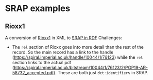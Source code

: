 # SRAP examples

## Rioxx1
A conversion of  [Rioxx1](rioxx1.xml) in XML to [SRAP in RDF](example1.ttl)
Challenges:
* The `rel` section of Rioxx goes into more detail than the rest of the record. So the main record has a link to the handle (https://spiral.imperial.ac.uk/handle/10044/1/76123) while the `rel` section links to the actual pdf (https://spiral.imperial.ac.uk/bitstream/10044/1/76123/2/POP19-AR-58732_accepted.pdf). These are both just `dct:identifier`s in SRAP. 


